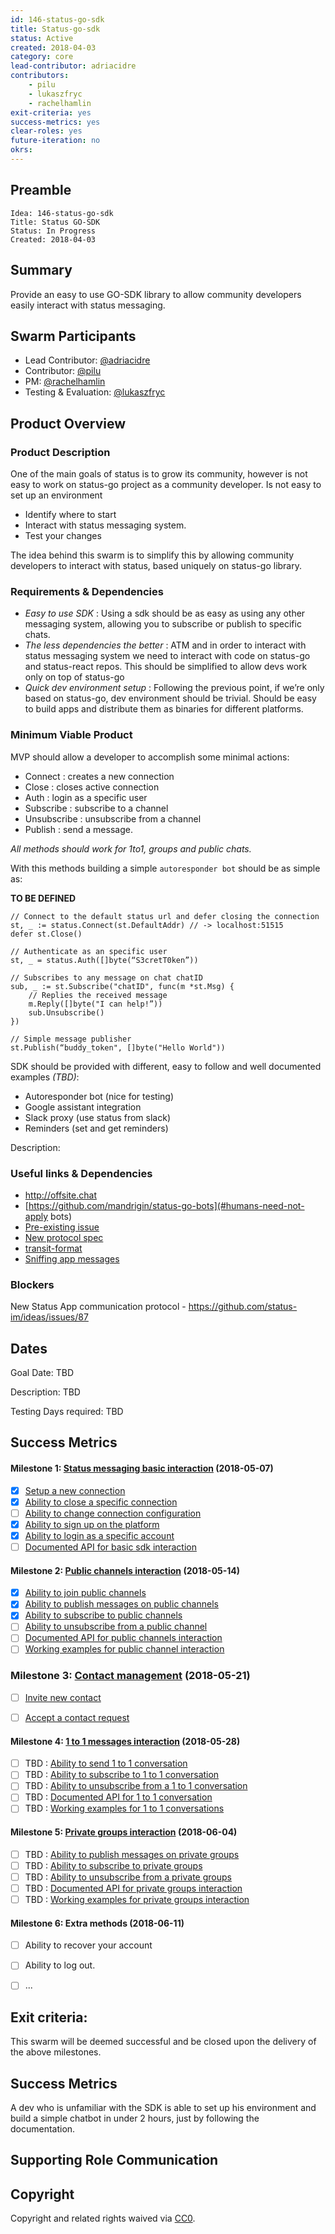 ```yaml
---
id: 146-status-go-sdk
title: Status-go-sdk
status: Active
created: 2018-04-03
category: core
lead-contributor: adriacidre
contributors:
    - pilu
    - lukaszfryc
    - rachelhamlin
exit-criteria: yes
success-metrics: yes
clear-roles: yes
future-iteration: no
okrs:
---
```


## Preamble

    Idea: 146-status-go-sdk
    Title: Status GO-SDK
    Status: In Progress
    Created: 2018-04-03


## Summary

Provide an easy to use GO-SDK library to allow community developers easily interact with status messaging.


## Swarm Participants
- Lead Contributor: [@adriacidre](https://github.com/adriacidre)
- Contributor: [@pilu](https://github.com/pilu)
- PM: [@rachelhamlin](https://github.com/rachelhamlin)
- Testing & Evaluation: [@lukaszfryc](https://github.com/lukaszfryc)


## Product Overview

### Product Description

One of the main goals of status is to grow its community, however is not easy to work on status-go project as a community developer.
Is not easy to set up an environment

- Identify where to start
- Interact with status messaging system.
- Test your changes

The idea behind this swarm is to simplify this by allowing community developers to interact with status, based uniquely on status-go library.

### Requirements & Dependencies

- *Easy to use SDK* : Using a sdk should be as easy as using any other messaging system, allowing you to subscribe or publish to specific chats.
- *The less dependencies the better* : ATM and in order to interact with status messaging system we need to interact with code on status-go and status-react repos. This should be simplified to allow devs work only on top of status-go
- *Quick dev environment setup* : Following the previous point, if we’re only based on status-go, dev environment should be trivial. Should be easy to build apps and distribute them as binaries for different platforms.


### Minimum Viable Product

MVP should allow a developer to accomplish some minimal actions:

- Connect : creates a new connection
- Close : closes active connection
- Auth : login as a specific user
- Subscribe : subscribe to a channel
- Unsubscribe : unsubscribe from a channel
- Publish : send a message.

_All methods should work for 1to1, groups and public chats._

With this methods building a simple `autoresponder bot` should be as simple as:

**TO BE DEFINED**
```
// Connect to the default status url and defer closing the connection
st, _ := status.Connect(st.DefaultAddr) // -> localhost:51515
defer st.Close()

// Authenticate as an specific user
st, _ = status.Auth([]byte(“S3cretT0ken”))

// Subscribes to any message on chat chatID
sub, _ := st.Subscribe("chatID", func(m *st.Msg) {
    // Replies the received message
    m.Reply([]byte("I can help!”))
    sub.Unsubscribe()
})

// Simple message publisher
st.Publish(“buddy_token", []byte("Hello World"))

```

SDK should be provided with different, easy to follow and well documented examples _(TBD)_:

- Autoresponder bot (nice for testing)
- Google assistant integration
- Slack proxy (use status from slack)
- Reminders (set and get reminders)

Description: <!-- Description of Deliverables-->

### Useful links & Dependencies

- http://offsite.chat
- [https://github.com/mandrigin/status-go-bots](#humans-need-not-apply bots)
- [Pre-existing issue](https://github.com/status-im/ideas/issues/131)
- [New protocol spec](https://docs.google.com/document/d/1Qh2h07T_qepzEJ7IytmxwIdQAOsGHrvhXwZxuZtbwgc/edit#)
- [transit-format](https://github.com/cognitect/transit-format)
- [Sniffing app messages](howto_Sniffing_app_messages.md)


### Blockers
New Status App communication protocol - https://github.com/status-im/ideas/issues/87

## Dates
Goal Date: TBD

Description: TBD

Testing Days required: TBD

## Success Metrics

#### Milestone 1: [Status messaging basic interaction](BasicSDK.md) (2018-05-07)
  - [x] [Setup a new connection](BasicSDK.md#setup-a-new-connection)
  - [x] [Ability to close a specific connection](BasicSDK.md#ability-to-close-a-specific-connection)
  - [ ] [Ability to change connection configuration](BasicSDK.md#ability-to-change-connection-configuration)
  - [x] [Ability to sign up on the platform](BasicSDK.md#ability-to-sign-up-on-the-platform)
  - [x] [Ability to login as a specific account](BasicSDK.md#ability-to-login-as-a-specific-account)
  - [ ] [Documented API for basic sdk interaction](BasicSDK.md#documented-api-for-basic-sdk-interaction)

#### Milestone 2: [Public channels interaction](PublicChannels.md) (2018-05-14)
  - [x] [Ability to join public channels](PublicChannels.md#ability-to-join-public-channels)
  - [x] [Ability to publish messages on public channels](PublicChannels.md#ability-to-publish-messages-on-public-channels)
  - [x] [Ability to subscribe to public channels](PublicChannels.md#ability-to-subscribe-to-publc-channels)
  - [ ] [Ability to unsubscribe from a public channel](PublicChannels.md#ability-to-unsubscribe-from-a-public-channel)
  - [ ] [Documented API for public channels interaction](PublicChannels.md#documented-api-for-public-channels-interaction)
  - [ ] [Working examples for public channel interaction](PublicChannels.md#working-examples-for-public-channel-interaction)

### Milestone 3: [Contact management](ContactManagement.md) (2018-05-21)
  - [ ] [Invite new contact](ContactManagement.md#invite-new-contact)
  - [ ] [Accept a contact request](ContactManagement.md#accept-contact-request)


#### Milestone 4: [1 to 1 messages interaction](1to1Channels.md) (2018-05-28)
  - [ ] TBD : [Ability to send 1 to 1 conversation](1to1Channels.md#ability-to-send-1-to-1-conversation)
  - [ ] TBD : [Ability to subscribe to 1 to 1 conversation](1to1Channels.md#ability-to-subscribe-1-to-1-conversation)
  - [ ] TBD : [Ability to unsubscribe from a 1 to 1 conversation](1to1Channels.md#ability-to-unsubscribe-1-to-1-conversation)
  - [ ] TBD : [Documented API for 1 to 1 conversation](1to1Channels.md#documented-api-for-1-to-1-conversations)
  - [ ] TBD : [Working examples for 1 to 1 conversations](1to1Channels.md#working-examples-for-1-to-1-conversations)

#### Milestone 5: [Private groups interaction](PrivateChannels.md) (2018-06-04)
  - [ ] TBD : [Ability to publish messages on private groups](PrivateChannels.md#ability-to-publish-messages-on-private-groups)
  - [ ] TBD : [Ability to subscribe to private groups](PrivateChannels.md#ability-to-subscribe-to-private-groups)
  - [ ] TBD : [Ability to unsubscribe from a private groups](PrivateChannels.md#ability-to-unsubscribe-to-private-groups)
  - [ ] TBD : [Documented API for private groups interaction](PrivateChannels.md#documented-api-for-private-groups)
  - [ ] TBD : [Working examples for private groups interaction](PrivateChannels.md#working-examples-for-private-groups-interaction)

#### Milestone 6: Extra methods (2018-06-11)
  - [ ] Ability to recover your account
  - [ ] Ability to log out.
  - [ ] ...


## Exit criteria:

This swarm will be deemed successful and be closed upon the delivery of the above milestones.

## Success Metrics

A dev who is unfamiliar with the SDK is able to set up his environment and build a simple chatbot in under 2 hours, just by following the documentation.

## Supporting Role Communication
<!-- Once Requirements and Goals are fleshed out, then it should be communicated to supporting organelles if required -->

## Copyright
Copyright and related rights waived via [CC0](https://creativecommons.org/publicdomain/zero/1.0/).
